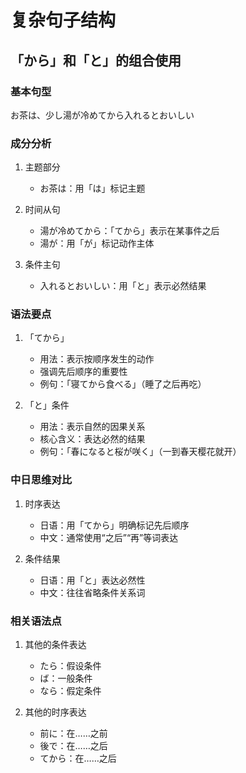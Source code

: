 # 复杂句子结构

## 「から」和「と」的组合使用

### 基本句型
お茶は、少し湯が冷めてから入れるとおいしい

### 成分分析
1. 主题部分
   - お茶は：用「は」标记主题

2. 时间从句
   - 湯が冷めてから：「てから」表示在某事件之后
   - 湯が：用「が」标记动作主体

3. 条件主句
   - 入れるとおいしい：用「と」表示必然结果

### 语法要点
1. 「てから」
   - 用法：表示按顺序发生的动作
   - 强调先后顺序的重要性
   - 例句：「寝てから食べる」（睡了之后再吃）

2. 「と」条件
   - 用法：表示自然的因果关系
   - 核心含义：表达必然的结果
   - 例句：「春になると桜が咲く」（一到春天樱花就开）

### 中日思维对比
1. 时序表达
   - 日语：用「てから」明确标记先后顺序
   - 中文：通常使用“之后”“再”等词表达

2. 条件结果
   - 日语：用「と」表达必然性
   - 中文：往往省略条件关系词

### 相关语法点
1. 其他的条件表达
   - たら：假设条件
   - ば：一般条件
   - なら：假定条件

2. 其他的时序表达
   - 前に：在……之前
   - 後で：在……之后
   - てから：在……之后